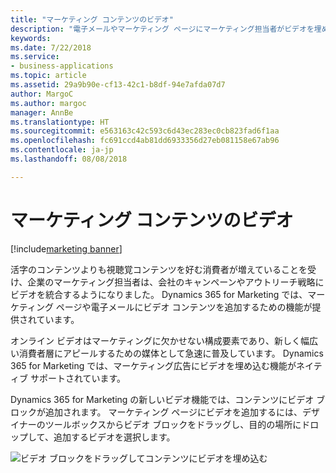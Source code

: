 ```yaml
---
title: "マーケティング コンテンツのビデオ"
description: "電子メールやマーケティング ページにマーケティング担当者がビデオを埋め込めるようになりました。"
keywords: 
ms.date: 7/22/2018
ms.service:
- business-applications
ms.topic: article
ms.assetid: 29a9b90e-cf13-42c1-b8df-94e7afda07d7
author: MargoC
ms.author: margoc
manager: AnnBe
ms.translationtype: HT
ms.sourcegitcommit: e563163c42c593c6d43ec283ec0cb823fad6f1aa
ms.openlocfilehash: fc691ccd4ab81dd6933356d27eb081158e67ab96
ms.contentlocale: ja-jp
ms.lasthandoff: 08/08/2018

---
```


# <a name="videos-in-marketing-content"></a>マーケティング コンテンツのビデオ

[!include[marketing banner](../../includes/marketing.md)]



活字のコンテンツよりも視聴覚コンテンツを好む消費者が増えていることを受け、企業のマーケティング担当者は、会社のキャンペーンやアウトリーチ戦略にビデオを統合するようになりました。 Dynamics 365 for Marketing では、マーケティング ページや電子メールにビデオ コンテンツを追加するための機能が提供されています。

オンライン ビデオはマーケティングに欠かせない構成要素であり、新しく幅広い消費者層にアピールするための媒体として急速に普及しています。 Dynamics 365 for Marketing では、マーケティング広告にビデオを埋め込む機能がネイティブ サポートされています。

Dynamics 365 for Marketing の新しいビデオ機能では、コンテンツにビデオ ブロックが追加されます。 マーケティング ページにビデオを追加するには、デザイナーのツールボックスからビデオ ブロックをドラッグし、目的の場所にドロップして、追加するビデオを選択します。

![ビデオ ブロックをドラッグしてコンテンツにビデオを埋め込む](media/VideoMarketing.png "ビデオ ブロックをドラッグしてコンテンツにビデオを埋め込む")

<!--
### Who uses this feature
Marketers, marketing managers, and content designers
### Setup required
Administrators can easily set up and configure the feature in the app settings.
-->

